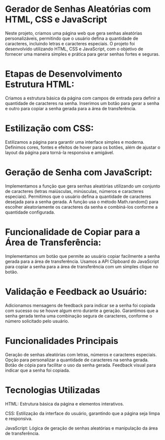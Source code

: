 Gerador de Senhas Aleatórias com HTML, CSS e JavaScript
=

Neste projeto, criamos uma página web que gera senhas aleatórias personalizáveis, permitindo que o usuário defina a quantidade de caracteres, incluindo letras e caracteres especiais. O projeto foi desenvolvido utilizando HTML, CSS e JavaScript, com o objetivo de fornecer uma maneira simples e prática para gerar senhas fortes e seguras.

Etapas de Desenvolvimento
Estrutura HTML:
=

Criamos a estrutura básica da página com campos de entrada para definir a quantidade de caracteres na senha.
Inserimos um botão para gerar a senha e outro para copiar a senha gerada para a área de transferência.


Estilização com CSS:
=

Estilizamos a página para garantir uma interface simples e moderna.
Definimos cores, fontes e efeitos de hover para os botões, além de ajustar o layout da página para torná-la responsiva e amigável.

Geração de Senha com JavaScript:
=

Implementamos a função que gera senhas aleatórias utilizando um conjunto de caracteres (letras maiúsculas, minúsculas, números e caracteres especiais).
Permitimos que o usuário defina a quantidade de caracteres desejada para a senha gerada.
A função usa o método Math.random() para escolher aleatoriamente os caracteres da senha e combiná-los conforme a quantidade configurada.

Funcionalidade de Copiar para a Área de Transferência:
=

Implementamos um botão que permite ao usuário copiar facilmente a senha gerada para a área de transferência.
Usamos a API Clipboard do JavaScript para copiar a senha para a área de transferência com um simples clique no botão.

Validação e Feedback ao Usuário:
=

Adicionamos mensagens de feedback para indicar se a senha foi copiada com sucesso ou se houve algum erro durante a geração.
Garantimos que a senha gerada tenha uma combinação segura de caracteres, conforme o número solicitado pelo usuário.

Funcionalidades Principais
=
Geração de senhas aleatórias com letras, números e caracteres especiais.
Opção para personalizar a quantidade de caracteres na senha gerada.
Botão de cópia para facilitar o uso da senha gerada.
Feedback visual para indicar que a senha foi copiada.

Tecnologias Utilizadas
=
HTML: Estrutura básica da página e elementos interativos.

CSS: Estilização da interface do usuário, garantindo que a página seja limpa e responsiva.

JavaScript: Lógica de geração de senhas aleatórias e manipulação da área de transferência.

